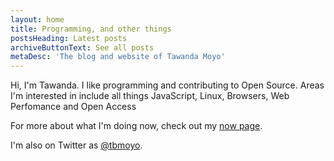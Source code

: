 ```yaml
---
layout: home
title: Programming, and other things
postsHeading: Latest posts
archiveButtonText: See all posts
metaDesc: 'The blog and website of Tawanda Moyo'
---
```


Hi, I'm Tawanda. I like programming and contributing to Open Source. Areas I'm interested in include all things JavaScript, Linux, Browsers, Web Perfomance and Open Access

For more about what I'm doing now, check out my [now page](https://tawanda.dev/now).

I'm also on Twitter as [@tbmoyo](https://twitter.com/tbmoyo).